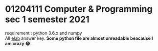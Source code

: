 # 01204111 Computer & Programming sec 1 semester 2021
requirement : python 3.6.x and numpy </br>
All [elab](https://elab.cpe.ku.ac.th/) answer key.
**Some python file are almost unreadable beacause I am crazy 😂.**